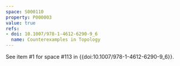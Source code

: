 ```yaml
---
space: S000110
property: P000003
value: true
refs:
- doi: 10.1007/978-1-4612-6290-9_6
  name: Counterexamples in Topology
---
```


See item #1 for space #113 in {{doi:10.1007/978-1-4612-6290-9_6}}.
